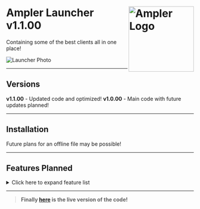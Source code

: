 # <img src=".github/assets/logo.png" alt="Ampler Logo" align="right" width="175px"> Ampler Launcher v1.1.00

 Containing some of the best clients all in one place!


<img src=".githu/assets/launcher.png" alt="Launcher Photo"><br>

<hr>

 ## Versions
 __v1.1.00__ - Updated code and optimized!
 __v1.0.00__ - Main code with future updates planned!

 <hr>

## Installation
 Future plans for an offline file may be possible!

<hr>

## Features Planned

<details>
<summary>Click here to expand feature list</summary>

- [ ] Add Credits screen
- [ ] Add Settings screen
- [x] Rewrite some of the css and js
- [ ] Organize code, and add comments
- [ ] Add a customizable launcher selector
- [ ] Add the servers screen
- [ ] Fix display errors
- [ ] Offline launcher download?
- [ ] Implement top bar options
</details>

<hr>

>__Finally [here](https://irv77.github.io/AmplerLauncher/) is the live version of the code!__
